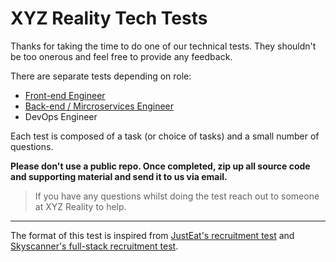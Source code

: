 # XYZ Reality Tech Tests

Thanks for taking the time to do one of our technical tests. They shouldn't be too onerous and feel free to provide any feedback.

There are separate tests depending on role:

* [Front-end Engineer](frontend/README.md)
* [Back-end / Mircroservices Engineer](backend/README.md)
* DevOps Engineer

Each test is composed of a task (or choice of tasks) and a small number of questions. 

**Please don't use a public repo. Once completed,  zip up all source code and supporting material and send it to us via email.**

> If you have any questions whilst doing the test reach out to someone at XYZ Reality to help.

----

The format of this test is inspired from [JustEat's recruitment test](https://github.com/justeat/JustEat.RecruitmentTest) and [Skyscanner's full-stack recruitment test](https://github.com/Skyscanner/full-stack-recruitment-test/blob/master/README.md).

